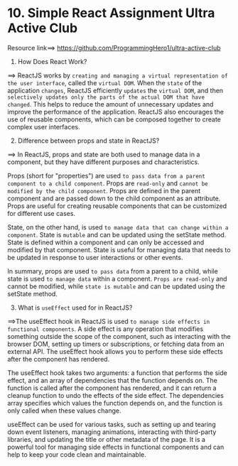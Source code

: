 # 10. Simple React Assignment Ultra Active Club

Resource link==> https://github.com/ProgrammingHero1/ultra-active-club

1. How Does React Work?

==> ReactJS works by `creating and managing a virtual representation of the user interface`, called the `virtual DOM`. When the `state` of the application `changes`, ReactJS efficiently `updates` the `virtual DOM`, and then `selectively updates only the parts of the actual DOM that have changed`. This helps to reduce the amount of unnecessary updates and improve the performance of the application. ReactJS also encourages the use of reusable components, which can be composed together to create complex user interfaces.

2. Difference between props and state in ReactJS?

==> In ReactJS, props and state are both used to manage data in a component, but they have different purposes and characteristics.

Props (short for "properties") are used `to pass data from a parent component to a child component`. Props are `read-only` and `cannot be modified by the child component`. Props are defined in the parent component and are passed down to the child component as an attribute. Props are useful for creating reusable components that can be customized for different use cases.

State, on the other hand, is used `to manage data that can change within a component`. State is `mutable` and can be updated using the setState method. State is defined within a component and can only be accessed and modified by that component. State is useful for managing data that needs to be updated in response to user interactions or other events.

In summary, props are used `to pass data` from a parent to a child, while state is used `to manage data` within a component. `Props are read-only` and cannot be modified, while `state is mutable` and can be updated using the setState method.

3. What is `useEffect` used for in ReactJS?

==>The useEffect hook in ReactJS is used `to manage side effects in functional components`. A side effect is any operation that modifies something outside the scope of the component, such as interacting with the browser DOM, setting up timers or subscriptions, or fetching data from an external API. The useEffect hook allows you to perform these side effects after the component has rendered.

The useEffect hook takes two arguments: a function that performs the side effect, and an array of dependencies that the function depends on. The function is called after the component has rendered, and it can return a cleanup function to undo the effects of the side effect. The dependencies array specifies which values the function depends on, and the function is only called when these values change.

useEffect can be used for various tasks, such as setting up and tearing down event listeners, managing animations, interacting with third-party libraries, and updating the title or other metadata of the page. It is a powerful tool for managing side effects in functional components and can help to keep your code clean and maintainable.
